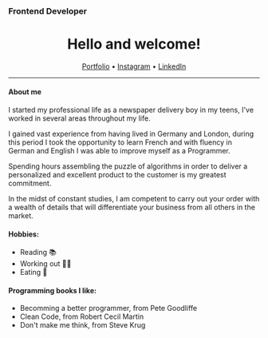 ### Frontend Developer
<h1 align="center">
  Hello and welcome!
  </h1>

<p align="center">
  <a href="https://samuel-fuchs.com.br">Portfolio</a> •
  <a href="https://www.instagram.com/isamuelfuchs/">Instagram</a> •
  <a href="https://www.linkedin.com/in/gerson-fuchs-3b290b227/">LinkedIn</a>
</p>

----

#### About me

I started my professional life as a newspaper delivery boy in my teens, I've worked in several areas throughout my life.

I gained vast experience from having lived in Germany and London, during this period I took the opportunity to learn French and with fluency in German and English I was able to improve myself as a Programmer.

Spending hours assembling the puzzle of algorithms in order to deliver a personalized and excellent product to the customer is my greatest commitment.

In the midst of constant studies, I am competent to carry out your order with a wealth of details that will differentiate your business from all others in the market.

#### Hobbies:

- Reading 📚
- Working out 🏋️‍♂️
- Eating 🍖

#### Programming books I like:

- Becomming a better programmer, from Pete Goodliffe
- Clean Code, from Robert Cecil Martin
- Don't make me think, from Steve Krug


<!-- 
<details><summary>Sobre mim:</summary>
<p>

Iniciei minha vida profissional como entregador de jornal na adolescência, já atuei em diversas áreas ao longo da vida.

Adquiri vasta experiência por ter morado na Alemanha e em Londres, nesse período aproveitei para aprender francês e com a fluência em alemão e inglês pude me aprimorar como Programador.

Passar horas montando o quebra-cabeça dos algoritmos com o intuito de entregar um produto personalizado e de excelência para o cliente é meu maior compromisso.

Em meio aos estudos constantes tenho competência para realizar o seu pedido com riqueza de detalhes que irá diferenciar seu negócio de todos os demais que estão no mercado.

</p>
</details>

<details><summary>Hobbies:</summary>
<p>
  
- Ler 📚
- Malhar 🏋️‍♂️
- Comer 🍖

</p>
</details>

<details><summary>Livros relacionados:</summary>
<p>

- Como ser um programador melhor - Pete Goodliffe 
- Clean Code - Robert Cecil Martin
- Não me faça pensar - Steve Krug (UI/UX)
- O universo da programação - William Oliveira
  
  </p>
</details>

#### Dê uma olhada no meu portfólio aqui: [link](https://samuel-fuchs.com.br/)

Meu Instagram com dicas e novidades: [link](https://www.instagram.com/isamuelfuchs/)

Meu LinkedIn: [link](https://www.linkedin.com/in/gerson-fuchs-3b290b227/)

Verifique abaixo mais alguns projetos selecionados:
 -->
